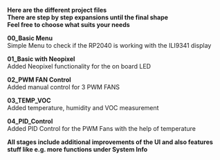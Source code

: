 **Here are the different project files**  
**There are step by step expansions until the final shape**  
**Feel free to choose what suits your needs**  

**00_Basic Menu**  
Simple Menu to check if the RP2040 is working with the ILI9341 display  

**01_Basic with Neopixel**  
Added Neopixel functionality for the on board LED  

**02_PWM FAN Control**  
Added manual control for 3 PWM FANS  

**03_TEMP_VOC**  
Added temperature, humidity and VOC measurement  

**04_PID_Control**  
Added PID Control for the PWM Fans with the help of temperature  

**All stages include additional improvements of the UI and also features stuff like e.g. more functions under System Info**

